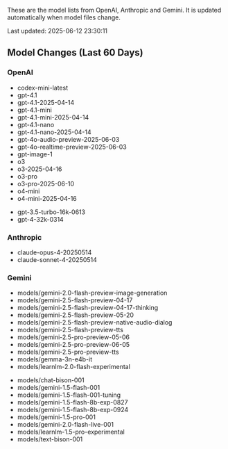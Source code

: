 These are the model lists from OpenAI, Anthropic and Gemini.
It is updated automatically when model files change.

Last updated: 2025-06-12 23:30:11

## Model Changes (Last 60 Days)

### OpenAI

+ codex-mini-latest
+ gpt-4.1
+ gpt-4.1-2025-04-14
+ gpt-4.1-mini
+ gpt-4.1-mini-2025-04-14
+ gpt-4.1-nano
+ gpt-4.1-nano-2025-04-14
+ gpt-4o-audio-preview-2025-06-03
+ gpt-4o-realtime-preview-2025-06-03
+ gpt-image-1
+ o3
+ o3-2025-04-16
+ o3-pro
+ o3-pro-2025-06-10
+ o4-mini
+ o4-mini-2025-04-16
- gpt-3.5-turbo-16k-0613
- gpt-4-32k-0314

### Anthropic

+ claude-opus-4-20250514
+ claude-sonnet-4-20250514

### Gemini

+ models/gemini-2.0-flash-preview-image-generation
+ models/gemini-2.5-flash-preview-04-17
+ models/gemini-2.5-flash-preview-04-17-thinking
+ models/gemini-2.5-flash-preview-05-20
+ models/gemini-2.5-flash-preview-native-audio-dialog
+ models/gemini-2.5-flash-preview-tts
+ models/gemini-2.5-pro-preview-05-06
+ models/gemini-2.5-pro-preview-06-05
+ models/gemini-2.5-pro-preview-tts
+ models/gemma-3n-e4b-it
+ models/learnlm-2.0-flash-experimental
- models/chat-bison-001
- models/gemini-1.5-flash-001
- models/gemini-1.5-flash-001-tuning
- models/gemini-1.5-flash-8b-exp-0827
- models/gemini-1.5-flash-8b-exp-0924
- models/gemini-1.5-pro-001
- models/gemini-2.0-flash-live-001
- models/learnlm-1.5-pro-experimental
- models/text-bison-001

